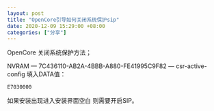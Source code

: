```yaml
---
layout: post
title: "OpenCore引导如何关闭系统保护sip"
date: 2020-12-09 15:29:00 +08:00
categories: ["分享"]
---
```


<p>OpenCore 关闭系统保护方法；</p><p>NVRAM — 7C436110-AB2A-4BBB-A880-FE41995C9F82 — csr-active-config 填入DATA值：</p><pre><code>E7030000
</code></pre><p>如果安装出现进入安装界面空白 则需要开启SIP。</p>